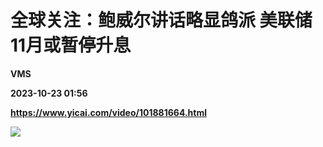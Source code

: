 # 全球关注：鲍威尔讲话略显鸽派 美联储11月或暂停升息
**VMS**

**2023-10-23 01:56**

**https://www.yicai.com/video/101881664.html**

![](http://imgcdn.yicai.com/vms-new/2023/10/9a306a1e-6bda-4c8f-abf7-43f25964a9ff_9agx.jpg)